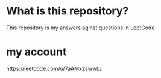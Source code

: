 # What is this repository?
This repository is my answers aginst questions in LeetCode

# my account
https://leetcode.com/u/7aAMx2swwb/
